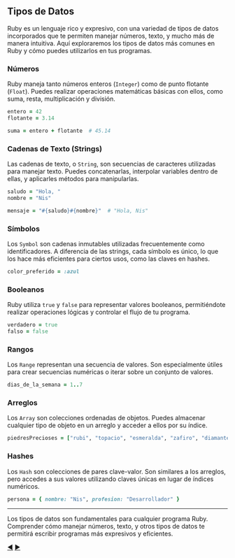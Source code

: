 
## Tipos de Datos

Ruby es un lenguaje rico y expresivo, con una variedad de tipos de datos incorporados que te permiten manejar números, texto, y mucho más de manera intuitiva. Aquí exploraremos los tipos de datos más comunes en Ruby y cómo puedes utilizarlos en tus programas.

### Números

Ruby maneja tanto números enteros (`Integer`) como de punto flotante (`Float`). Puedes realizar operaciones matemáticas básicas con ellos, como suma, resta, multiplicación y división.

```ruby
entero = 42
flotante = 3.14

suma = entero + flotante  # 45.14
```

### Cadenas de Texto (Strings)

Las cadenas de texto, o `String`, son secuencias de caracteres utilizadas para manejar texto. Puedes concatenarlas, interpolar variables dentro de ellas, y aplicarles métodos para manipularlas.

```ruby
saludo = "Hola, "
nombre = "Nis"

mensaje = "#{saludo}#{nombre}"  # "Hola, Nis"
```

### Símbolos

Los `Symbol` son cadenas inmutables utilizadas frecuentemente como identificadores. A diferencia de las strings, cada símbolo es único, lo que los hace más eficientes para ciertos usos, como las claves en hashes.

```ruby
color_preferido = :azul
```

### Booleanos

Ruby utiliza `true` y `false` para representar valores booleanos, permitiéndote realizar operaciones lógicas y controlar el flujo de tu programa.

```ruby
verdadero = true
falso = false
```

### Rangos

Los `Range` representan una secuencia de valores. Son especialmente útiles para crear secuencias numéricas o iterar sobre un conjunto de valores.

```ruby
dias_de_la_semana = 1..7
```

### Arreglos

Los `Array` son colecciones ordenadas de objetos. Puedes almacenar cualquier tipo de objeto en un arreglo y acceder a ellos por su índice.

```ruby
piedresPrecioses = ["rubi", "topacio", "esmeralda", "zafiro", "diamante"]
```

### Hashes

Los `Hash` son colecciones de pares clave-valor. Son similares a los arreglos, pero accedes a sus valores utilizando claves únicas en lugar de índices numéricos.

```ruby
persona = { nombre: "Nis", profesion: "Desarrollador" }
```
---
Los tipos de datos son fundamentales para cualquier programa Ruby. Comprender cómo manejar números, texto, y otros tipos de datos te permitirá escribir programas más expresivos y eficientes.

[:arrow_backward:](04-Sintaxis.md) [:arrow_forward:](06-Variables.md)